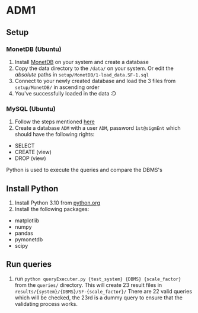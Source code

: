 # ADM1

## Setup

### MonetDB (Ubuntu)
1. Install [MonetDB](https://www.monetdb.org/easy-setup/) on your system and create a database
2. Copy the data directory to the `/data/` on your system. Or edit the *absolute* paths in `setup/MonetDB/1-load_data.SF-1.sql`
3. Connect to your newly created database and load the 3 files from `setup/MonetDB/` in ascending order
4. You've successfully loaded in the data :D

### MySQL (Ubuntu)
1. Follow the steps mentioned [here](https://www.digitalocean.com/community/tutorials/how-to-install-mysql-on-ubuntu-20-04)
2. Create a database `ADM` with a user `ADM`, password `1st@sigmEnt` which should have the following rights:
- SELECT
- CREATE (view)
- DROP (view)


Python is used to execute the queries and compare the DBMS's
## Install Python
1. Install Python 3.10 from [python.org](https://python.org/downloads)
2. Install the following packages:
- matplotlib
- numpy
- pandas
- pymonetdb
- scipy


## Run queries
1. run `python queryExecuter.py {test_system} {DBMS} {scale_factor}` from the `queries/` directory. This will create 23 result files in `results/{system}/{DBMS}/SF-{scale_factor}/`
    There are 22 valid queries which will be checked, the 23rd is a dummy query to ensure that the validating process works.